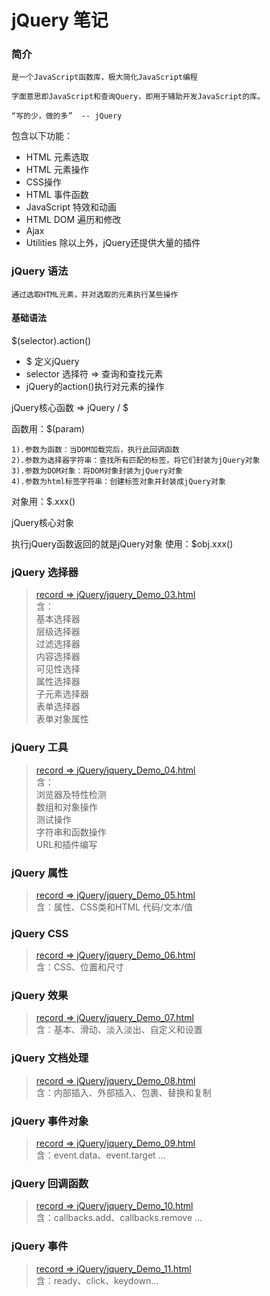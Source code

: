 # jQuery 笔记

### 简介
    是一个JavaScript函数库，极大简化JavaScript编程

    字面意思即JavaScript和查询Query，即用于辅助开发JavaScript的库。

    “写的少，做的多”  -- jQuery


包含以下功能：
+ HTML 元素选取
+ HTML 元素操作
+ CSS操作
+ HTML 事件函数
+ JavaScript 特效和动画
+ HTML DOM 遍历和修改
+ Ajax
+ Utilities
除以上外，jQuery还提供大量的插件

### jQuery 语法
    通过选取HTML元素，并对选取的元素执行某些操作

#### 基础语法 
$(selector).action()
+ $ 定义jQuery
+ selector 选择符 => 查询和查找元素
+ jQuery的action()执行对元素的操作

jQuery核心函数  => jQuery / $

函数用：$(param)
    
    1).参数为函数：当DOM加载完后，执行此回调函数
    2).参数为选择器字符串：查找所有匹配的标签，将它们封装为jQuery对象
    3).参数为DOM对象：将DOM对象封装为jQuery对象
    4).参数为html标签字符串：创建标签对象并封装成jQuery对象

对象用：$.xxx()

jQuery核心对象

执行jQuery函数返回的就是jQuery对象
使用：$obj.xxx()

### jQuery 选择器
> [record => jQuery/jquery_Demo_03.html](jquery_Demo_03.html)  
   含：     
>         基本选择器   
          层级选择器   
          过滤选择器   
          内容选择器      
          可见性选择   
          属性选择器   
          子元素选择器   
          表单选择器  
          表单对象属性

### jQuery 工具
> [record => jQuery/jquery_Demo_04.html](jquery_Demo_04.html)   
> 含：  
>    浏览器及特性检测   
>    数组和对象操作  
>    测试操作   
>    字符串和函数操作  
>    URL和插件编写

### jQuery 属性
> [record => jQuery/jquery_Demo_05.html](jquery_Demo_05.html)  
    含：属性、CSS类和HTML 代码/文本/值

### jQuery CSS 
> [record => jQuery/jquery_Demo_06.html](jquery_Demo_06.html)  
    含：CSS、位置和尺寸

### jQuery 效果
> [record => jQuery/jquery_Demo_07.html](jquery_Demo_07.html)   
    含：基本、滑动、淡入淡出、自定义和设置

### jQuery 文档处理
> [record => jQuery/jquery_Demo_08.html](jquery_Demo_08.html)  
含：内部插入、外部插入、包裹、替换和复制

### jQuery 事件对象
> [record => jQuery/jquery_Demo_09.html](jquery_Demo_09.html)  
> 含：event.data、event.target ...

### jQuery 回调函数
> [record => jQuery/jquery_Demo_10.html](jquery_Demo_10.html)  
> 含：callbacks.add、callbacks.remove ...

### jQuery 事件
> [record => jQuery/jquery_Demo_11.html](jquery_Demo_11.html)  
> 含：ready、click、keydown...
